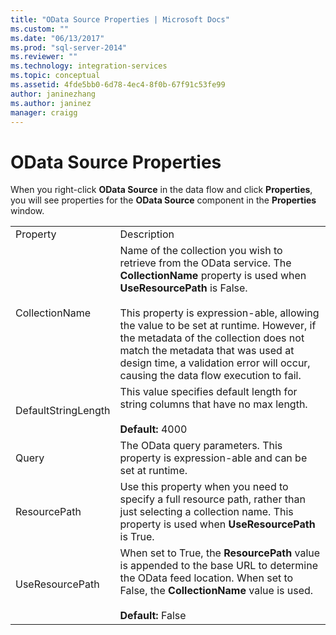 ```yaml
---
title: "OData Source Properties | Microsoft Docs"
ms.custom: ""
ms.date: "06/13/2017"
ms.prod: "sql-server-2014"
ms.reviewer: ""
ms.technology: integration-services
ms.topic: conceptual
ms.assetid: 4fde5bb0-6d78-4ec4-8f0b-67f91c53fe99
author: janinezhang
ms.author: janinez
manager: craigg
---
```

# OData Source Properties
  When you right-click **OData Source** in the data flow and click **Properties**, you will see properties for the **OData Source** component in the **Properties** window.  
  
|||  
|-|-|  
|Property|Description|  
|CollectionName|Name of the collection you wish to retrieve from the OData service. The **CollectionName** property is used when **UseResourcePath** is False.<br /><br /> This property is expression-able, allowing the value to be set at runtime. However, if the metadata of the collection does not match the metadata that was used at design time, a validation error will occur, causing the data flow execution to fail.|  
|DefaultStringLength|This value specifies default length for string columns that have no max length.<br /><br /> **Default:** 4000|  
|Query|The OData query parameters. This property is expression-able and can be set at runtime.|  
|ResourcePath|Use this property when you need to specify a full resource path, rather than just selecting a collection name. This property is used when **UseResourcePath** is True.|  
|UseResourcePath|When set to True, the **ResourcePath** value is appended to the base URL to determine the OData feed location. When set to False, the **CollectionName** value is used.<br /><br /> **Default:** False|  
  
  
